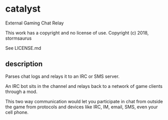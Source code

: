 # catalyst
External Gaming Chat Relay

This work has a copyright and no license of use. Copyright (c) 2018, stormsaurus

See LICENSE.md

## description

Parses chat logs and relays it to an IRC or SMS server.

An IRC bot sits in the channel and relays back to a network of game clients through a mod.

This two way communication would let you participate in chat from outside the game from protocols and devices like IRC, IM, email, SMS, even your cell phone.
